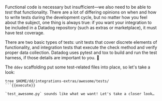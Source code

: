 Functional code is necessary but insufficient—we also need to be able to _test_ that functionality. There are a lot of differing opinions on when and how to write tests during the development cycle, but no matter how you feel about the subject, one thing is always true: if you want your integration to be included in a Datadog repository (such as extras or marketplace), it must have test coverage.

There are two basic types of tests: unit tests that cover discrete elements of functionality, and integration tests that execute the check method and verify proper data collection. Datadog uses pytest and tox to build and run the test harness, if those details are important to you. 🙂

The `ddev` scaffolding put some test-related files into place, so let's take a look:
```
tree $HOME/dd/integrations-extras/awesome/tests/
```{{execute}}

`test_awesome.py` sounds like what we want! Let's take a closer look…
